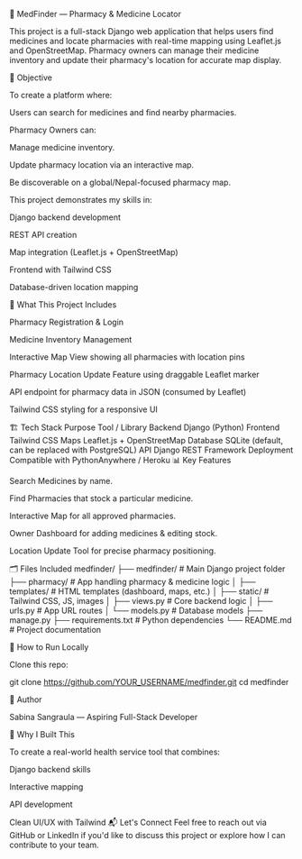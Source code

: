 🏥 MedFinder — Pharmacy & Medicine Locator

This project is a full-stack Django web application that helps users find medicines and locate pharmacies with real-time mapping using Leaflet.js and OpenStreetMap. Pharmacy owners can manage their medicine inventory and update their pharmacy's location for accurate map display.


📌 Objective

To create a platform where:

Users can search for medicines and find nearby pharmacies.

Pharmacy Owners can:

Manage medicine inventory.

Update pharmacy location via an interactive map.

Be discoverable on a global/Nepal-focused pharmacy map.

This project demonstrates my skills in:

Django backend development

REST API creation

Map integration (Leaflet.js + OpenStreetMap)

Frontend with Tailwind CSS

Database-driven location mapping

🚀 What This Project Includes

Pharmacy Registration & Login

Medicine Inventory Management

Interactive Map View showing all pharmacies with location pins

Pharmacy Location Update Feature using draggable Leaflet marker

API endpoint for pharmacy data in JSON (consumed by Leaflet)

Tailwind CSS styling for a responsive UI

🏗️ Tech Stack
Purpose	Tool / Library
Backend	Django (Python)
Frontend	Tailwind CSS
Maps	Leaflet.js + OpenStreetMap
Database	SQLite (default, can be replaced with PostgreSQL)
API	Django REST Framework
Deployment	Compatible with PythonAnywhere / Heroku
📊 Key Features

Search Medicines by name.

Find Pharmacies that stock a particular medicine.

Interactive Map for all approved pharmacies.

Owner Dashboard for adding medicines & editing stock.

Location Update Tool for precise pharmacy positioning.

🗂️ Files Included
medfinder/
├── medfinder/                # Main Django project folder
├── pharmacy/                 # App handling pharmacy & medicine logic
│   ├── templates/            # HTML templates (dashboard, maps, etc.)
│   ├── static/                # Tailwind CSS, JS, images
│   ├── views.py               # Core backend logic
│   ├── urls.py                # App URL routes
│   └── models.py              # Database models
├── manage.py
├── requirements.txt           # Python dependencies
└── README.md                  # Project documentation

🔧 How to Run Locally

Clone this repo:

git clone https://github.com/YOUR_USERNAME/medfinder.git
cd medfinder


👤 Author

Sabina Sangraula — Aspiring Full-Stack Developer

🤝 Why I Built This

To create a real-world health service tool that combines:

Django backend skills

Interactive mapping

API development

Clean UI/UX with Tailwind
📬 Let's Connect Feel free to reach out via GitHub or LinkedIn if you'd like to discuss this project or explore how I can contribute to your team.
